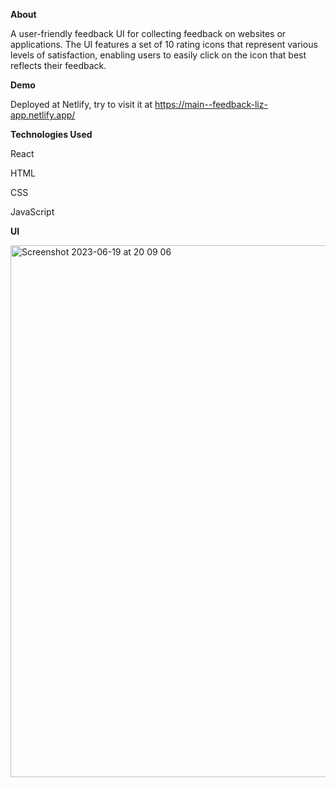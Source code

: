 **About**


A user-friendly feedback UI for collecting feedback on websites or applications. 
The UI features a set of 10 rating icons that represent various levels of satisfaction, 
enabling users to easily click on the icon that best reflects their feedback. 




**Demo**


Deployed at Netlify, try to visit it at https://main--feedback-liz-app.netlify.app/




**Technologies Used**


React


HTML


CSS


JavaScript





**UI**


<img width="851" alt="Screenshot 2023-06-19 at 20 09 06" src="https://github.com/lizwxy0501/Feedback-app/assets/30525706/22cb429a-c845-4f71-a519-1959cf6aec79">

